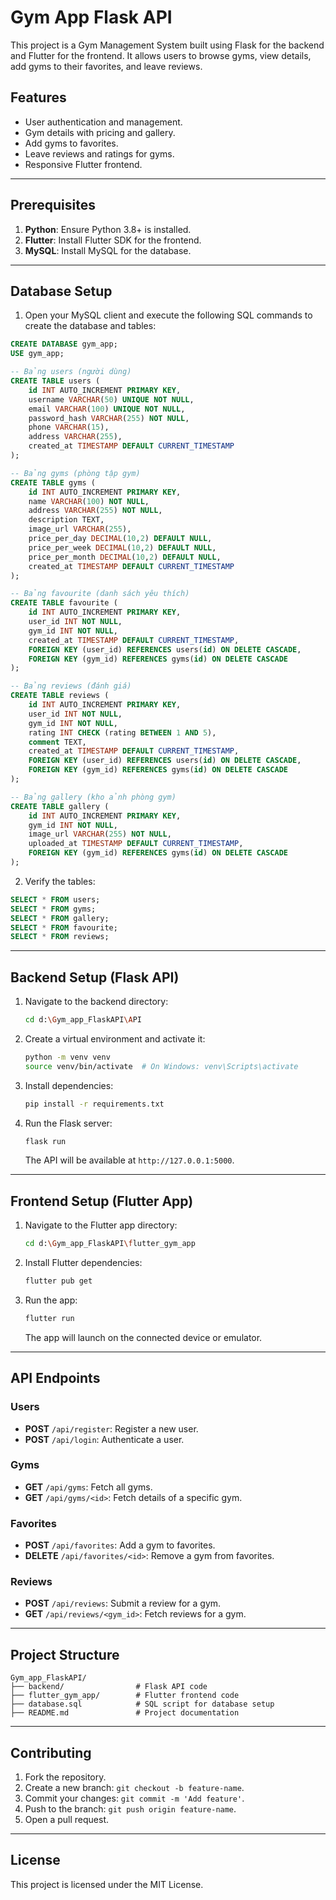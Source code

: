 # Gym App Flask API

This project is a Gym Management System built using Flask for the backend and Flutter for the frontend. It allows users to browse gyms, view details, add gyms to their favorites, and leave reviews.

## Features
- User authentication and management.
- Gym details with pricing and gallery.
- Add gyms to favorites.
- Leave reviews and ratings for gyms.
- Responsive Flutter frontend.

---

## Prerequisites
1. **Python**: Ensure Python 3.8+ is installed.
2. **Flutter**: Install Flutter SDK for the frontend.
3. **MySQL**: Install MySQL for the database.

---

## Database Setup
1. Open your MySQL client and execute the following SQL commands to create the database and tables:

```sql
CREATE DATABASE gym_app;
USE gym_app;

-- Bảng users (người dùng)
CREATE TABLE users (
    id INT AUTO_INCREMENT PRIMARY KEY,
    username VARCHAR(50) UNIQUE NOT NULL,
    email VARCHAR(100) UNIQUE NOT NULL,
    password_hash VARCHAR(255) NOT NULL,
    phone VARCHAR(15),
    address VARCHAR(255),
    created_at TIMESTAMP DEFAULT CURRENT_TIMESTAMP
);

-- Bảng gyms (phòng tập gym)
CREATE TABLE gyms (
    id INT AUTO_INCREMENT PRIMARY KEY,
    name VARCHAR(100) NOT NULL,
    address VARCHAR(255) NOT NULL,
    description TEXT,
    image_url VARCHAR(255),
    price_per_day DECIMAL(10,2) DEFAULT NULL,
    price_per_week DECIMAL(10,2) DEFAULT NULL,
    price_per_month DECIMAL(10,2) DEFAULT NULL,
    created_at TIMESTAMP DEFAULT CURRENT_TIMESTAMP
);

-- Bảng favourite (danh sách yêu thích)
CREATE TABLE favourite (
    id INT AUTO_INCREMENT PRIMARY KEY,
    user_id INT NOT NULL,
    gym_id INT NOT NULL,
    created_at TIMESTAMP DEFAULT CURRENT_TIMESTAMP,
    FOREIGN KEY (user_id) REFERENCES users(id) ON DELETE CASCADE,
    FOREIGN KEY (gym_id) REFERENCES gyms(id) ON DELETE CASCADE
);

-- Bảng reviews (đánh giá)
CREATE TABLE reviews (
    id INT AUTO_INCREMENT PRIMARY KEY,
    user_id INT NOT NULL,
    gym_id INT NOT NULL,
    rating INT CHECK (rating BETWEEN 1 AND 5),
    comment TEXT,
    created_at TIMESTAMP DEFAULT CURRENT_TIMESTAMP,
    FOREIGN KEY (user_id) REFERENCES users(id) ON DELETE CASCADE,
    FOREIGN KEY (gym_id) REFERENCES gyms(id) ON DELETE CASCADE
);

-- Bảng gallery (kho ảnh phòng gym)
CREATE TABLE gallery (
    id INT AUTO_INCREMENT PRIMARY KEY,
    gym_id INT NOT NULL,
    image_url VARCHAR(255) NOT NULL,
    uploaded_at TIMESTAMP DEFAULT CURRENT_TIMESTAMP,
    FOREIGN KEY (gym_id) REFERENCES gyms(id) ON DELETE CASCADE
);
```

2. Verify the tables:
```sql
SELECT * FROM users;
SELECT * FROM gyms;
SELECT * FROM gallery;
SELECT * FROM favourite;
SELECT * FROM reviews;
```

---

## Backend Setup (Flask API)
1. Navigate to the backend directory:
   ```bash
   cd d:\Gym_app_FlaskAPI\API
   ```

2. Create a virtual environment and activate it:
   ```bash
   python -m venv venv
   source venv/bin/activate  # On Windows: venv\Scripts\activate
   ```

3. Install dependencies:
   ```bash
   pip install -r requirements.txt
   ```

4. Run the Flask server:
   ```bash
   flask run
   ```

   The API will be available at `http://127.0.0.1:5000`.

---

## Frontend Setup (Flutter App)
1. Navigate to the Flutter app directory:
   ```bash
   cd d:\Gym_app_FlaskAPI\flutter_gym_app
   ```

2. Install Flutter dependencies:
   ```bash
   flutter pub get
   ```

3. Run the app:
   ```bash
   flutter run
   ```

   The app will launch on the connected device or emulator.

---

## API Endpoints
### Users
- **POST** `/api/register`: Register a new user.
- **POST** `/api/login`: Authenticate a user.

### Gyms
- **GET** `/api/gyms`: Fetch all gyms.
- **GET** `/api/gyms/<id>`: Fetch details of a specific gym.

### Favorites
- **POST** `/api/favorites`: Add a gym to favorites.
- **DELETE** `/api/favorites/<id>`: Remove a gym from favorites.

### Reviews
- **POST** `/api/reviews`: Submit a review for a gym.
- **GET** `/api/reviews/<gym_id>`: Fetch reviews for a gym.

---

## Project Structure
```
Gym_app_FlaskAPI/
├── backend/                # Flask API code
├── flutter_gym_app/        # Flutter frontend code
├── database.sql            # SQL script for database setup
├── README.md               # Project documentation
```

---

## Contributing
1. Fork the repository.
2. Create a new branch: `git checkout -b feature-name`.
3. Commit your changes: `git commit -m 'Add feature'`.
4. Push to the branch: `git push origin feature-name`.
5. Open a pull request.

---

## License
This project is licensed under the MIT License.